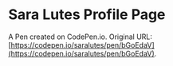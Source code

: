 # Sara Lutes Profile Page

A Pen created on CodePen.io. Original URL: [https://codepen.io/saralutes/pen/bGoEdaV](https://codepen.io/saralutes/pen/bGoEdaV).


